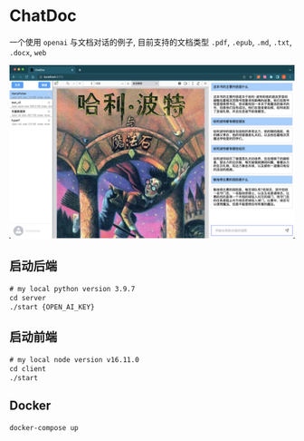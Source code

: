 # ChatDoc

一个使用 `openai` 与文档对话的例子, 目前支持的文档类型 `.pdf`, `.epub`, `.md`, `.txt`, `.docx`, `web`

![preview](./preview.png)

## 启动后端

```shell
# my local python version 3.9.7
cd server
./start {OPEN_AI_KEY}
```

## 启动前端

```shell
# my local node version v16.11.0
cd client
./start
```

## Docker

```shell
docker-compose up
```
